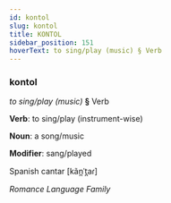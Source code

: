 ```yaml
---
id: kontol
slug: kontol
title: KONTOL
sidebar_position: 151
hoverText: to sing/play (music) § Verb
---
```


### kontol

*to sing/play (music)* **§** Verb

**Verb**: to sing/play (instrument-wise)

**Noun**: a song/music

**Modifier**: sang/played

Spanish cantar [kãn̪ˈt̪aɾ]

*Romance Language Family*